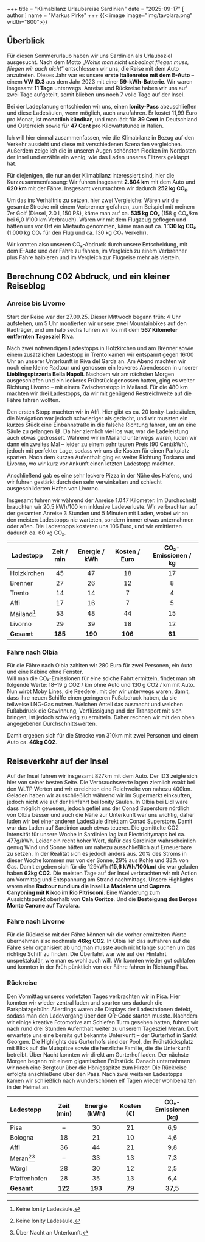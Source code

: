 +++
title = "Klimabilanz Urlaubsreise Sardinien"
date = "2025-09-17"
[ author ]
  name = "Markus Pirke"
+++
{{< image image="img/tavolara.png" width="800">}}
## Überblick
Für diesen Sommerurlaub haben wir uns Sardinien als Urlaubsziel ausgesucht. Nach dem Motto *„Wohin man nicht unbedingt fliegen muss, fliegen wir auch nicht“* entschlossen wir uns, die Reise mit dem Auto anzutreten. Dieses Jahr war es unsere **erste Italienreise mit dem E-Auto** – einem **VW ID.3** aus dem Jahr 2023 mit einer **59-kWh-Batterie**. Wir waren insgesamt **11 Tage** unterwegs. Anreise und Rückreise haben wir uns auf zwei Tage aufgeteilt, somit blieben uns noch 7 volle Tage auf der Insel. 

Bei der Ladeplanung entschieden wir uns, einen **Ionity-Pass** abzuschließen und diese Ladesäulen, wenn möglich, auch anzufahren. Er kostet 11,99 Euro pro Monat, ist **monatlich kündbar**, und man lädt für **39 Cent** in Deutschland und Österreich sowie für **47 Cent** pro Kilowattstunde in Italien.

Ich will hier einmal zusammenfassen, wie die Klimabilanz in Bezug auf den Verkehr aussieht und diese mit verschiedenen Szenarien vergleichen. Außerdem zeige ich die in unseren Augen schönsten Flecken im Nordosten der Insel und erzähle ein wenig, wie das Laden unseres Flitzers geklappt hat.

Für diejenigen, die nur an der Klimabilanz interessiert sind, hier die Kurzzusammenfassung: Wir fuhren insgesamt **2.804 km** mit dem Auto und **620 km** mit der Fähre. Insgesamt verursachten wir dadurch **252 kg CO₂**.

Um das ins Verhältnis zu setzen, hier zwei Vergleiche: Wären wir die gesamte Strecke mit einem Verbrenner gefahren, zum Beispiel mit meinem 7er Golf (Diesel, 2.0 l, 150 PS), käme man auf ca. **535 kg CO₂** (158 g CO₂/km bei 6,0 l/100 km Verbrauch). Wären wir mit dem Flugzeug geflogen und hätten uns vor Ort ein Mietauto genommen, käme man auf ca. **1.130 kg CO₂** (1.000 kg CO₂ für den Flug und ca. 130 kg CO₂ Verkehr).

Wir konnten also unseren CO₂-Abdruck durch unsere Entscheidung, mit dem E-Auto und der Fähre zu fahren, im Vergleich zu einem Verbrenner plus Fähre halbieren und im Vergleich zur Flugreise mehr als vierteln.

## Berechnung C02 Abdruck, und ein kleiner Reiseblog 
### Anreise bis Livorno

Start der Reise war der 27.09.25. Dieser Mittwoch begann früh: 4 Uhr aufstehen, um 5 Uhr montierten wir unsere zwei Mountainbikes auf den Radträger, und um halb sechs fuhren wir los mit dem **567 Kilometer entfernten Tagesziel Riva**.

Nach zwei notwendigen Ladestopps in Holzkirchen und am Brenner sowie einem zusätzlichen Ladestopp in Trento kamen wir entspannt gegen 16:00 Uhr an unserer Unterkunft in Riva del Garda an. Am Abend machten wir noch eine kleine Radtour und genossen ein leckeres Abendessen in unserer **Lieblingspizzeria Bella Napoli**. Nachdem wir am nächsten Morgen ausgeschlafen und ein leckeres Frühstück genossen hatten, ging es weiter Richtung Livorno – mit einem Zwischenstopp in Mailand. Für die 480 km machten wir drei Ladestopps, da wir mit genügend Restreichweite auf die Fähre fahren wollten.

Den ersten Stopp machten wir in Affi. Hier gibt es ca. 20 Ionity-Ladesäulen, die Navigation war jedoch schwieriger als gedacht, und wir mussten ein kurzes Stück eine Einbahnstraße in die falsche Richtung fahren, um an eine Säule zu gelangen 😅. Da hier ziemlich viel los war, war die Ladeleistung auch etwas gedrosselt. Während wir in Mailand unterwegs waren, luden wir dann ein zweites Mal – leider zu einem sehr teuren Preis (90 Cent/kWh), jedoch mit perfekter Lage, sodass wir uns die Kosten für einen Parkplatz sparten. Nach dem kurzen Aufenthalt ging es weiter Richtung Toskana und Livorno, wo wir kurz vor Ankunft einen letzten Ladestopp machten.

Anschließend gab es eine sehr leckere Pizza in der Nähe des Hafens, und wir fuhren gestärkt durch den sehr verwinkelten und schlecht ausgeschilderten Hafen von Livorno.

Insgesamt fuhren wir während der Anreise 1.047 Kilometer. Im Durchschnitt brauchten wir 20,5 kWh/100 km inklusive Ladeverluste. Wir verbrachten auf der gesamten Anreise 3 Stunden und 5 Minuten mit Laden, wobei wir an den meisten Ladestopps nie warteten, sondern immer etwas unternahmen oder aßen. Die Ladestopps kosteten uns 106 Euro, und wir emittierten dadurch ca. 60 kg CO₂.

| Ladestopp     | Zeit / min | Energie / kWh | Kosten / Euro | CO₂-Emissionen / kg |
|---------------|:----------:|:-------------:|:-------------:|:-------------------:|
| Holzkirchen   |     45     |      47       |      18       |        17         |
| Brenner       |     27     |      26       |      12       |        8          |
| Trento        |     14     |      14       |       7       |        4          |
| Affi          |     17     |      16       |       7       |        5          |
| Mailand[^1]   |     53     |      48       |      44       |        15         |
| Livorno       |     29     |      39       |      18       |        12         |
| **Gesamt**    |  **185**   |   **190**     |   **106**     |      **61**       |


### Fähre nach Olbia
Für die Fähre nach Olbia zahlten wir 280 Euro für zwei Personen, ein Auto und eine Kabine ohne Fenster.  
Will man die CO₂-Emissionen für eine solche Fahrt ermitteln, findet man oft folgende Werte: 18–19 g CO2 / km ohne Auto und 130 g CO2 / km mit Auto. Nun wirbt Moby Lines, die Reederei, mit der wir unterwegs waren, damit, dass ihre neuen Schiffe einen geringeren Fußabdruck haben, da sie teilweise LNG-Gas nutzen. Welchen Anteil das ausmacht und welchen Fußabdruck die Gewinnung, Verflüssigung und der Transport mit sich bringen, ist jedoch schwierig zu ermitteln. Daher rechnen wir mit den oben angegebenen Durchschnittswerten.

Damit ergeben sich für die Strecke von 310km mit zwei Personen und einem Auto ca. **46kg CO2**.


## Reiseverkehr auf der Insel
Auf der Insel fuhren wir insgesamt 827km mit dem Auto. Der ID3 zeigte sich hier von seiner besten Seite. Die Verbrauchswerte lagen ziemlich exakt bei den WLTP Werten und wir erreichten eine Reichweite von nahezu 400km. Geladen haben wir ausschließlich während wir im Supermarkt einkauften, jedoch nicht wie auf der Hinfahrt bei Ionity Säulen. In Olbia bei Lidl wäre dass möglich gewesen, jedoch gefiel uns der Conad Superstore nördlich von Olbia besser und auch die Nähe zur Unterkunft war uns wichtig, daher luden wir bei einer anderen Ladesäule direkt am Conad Superstore. Damit war das Laden auf Sardinien auch etwas teuerer. 
Die gemittelte CO2 Intensität für unsere Woche in Sardinien lag laut Electricitymaps bei ca. 477g/kWh.
Leider ein recht hoher Wert, dafür das Sardinien wahrscheinlich genug Wind und Sonne hätten um nahezu ausschließlich auf Erneuerbare zu setzen. In der Realität sich es jedoch anders aus. 20% des Stroms in dieser Woche kommen nur von der Sonne, 29% aus Kohle und 33% von Gas.
Damit ergeben sich für die 129kWh (**15,6 kWh/100km**) die war geladen haben **62kg CO2**. 
Die meisten Tage auf der Insel verbrachten wir mit Action am Vormittag und Entspannung am Strand nachmittags. Unsere Highlights waren eine **Radtour rund um die Insel La Madalena und Caprera**. 
**Canyoning mit Kikoo im Rio Pitrisconi**. Eine Wanderung zum Aussichtspunkt oberhalb von **Cala Goritze**. Und die **Besteigung des Berges Monte Canone auf Tavolara**. 

### Fähre nach Livorno
Für die Rückreise mit der Fähre können wir die vorher ermittelten Werte übernehmen also nochmals **46kg CO2**. In Olbia lief das auffahren auf die Fähre sehr organisiert ab und man musste auch nicht lange suchen um das richtige Schiff zu finden. Die Überfahrt war wie auf der Hinfahrt unspektakulär, wie man es wohl auch will. Wir konnten wieder gut schlafen und konnten in der Früh pünktlich von der Fähre fahren in Richtung Pisa.
### Rückreise
Den Vormittag unseres vorletzten Tages verbrachten wir in Pisa. Hier konnten wir wieder zentral laden und sparten uns dadurch die Parkplatzgebühr. Allerdings waren alle Displays der Ladestationen defekt, sodass man den Ladevorgang über den QR-Code starten musste.
Nachdem wir einige kreative Fotomotive am Schiefen Turm gesehen hatten, fuhren wir nach rund drei Stunden Aufenthalt weiter zu unserem Tagesziel Meran.
Dort erwartete uns eine bereits gut bekannte Unterkunft – der Gurterhof in Sankt Georgen. Die Highlights des Gurterhofs sind der Pool, der Frühstücksplatz mit Blick auf die Mutspitze sowie die herzliche Familie, die die Unterkunft betreibt. Über Nacht konnten wir direkt am Gurterhof laden.
Der nächste Morgen begann mit einem gigantischen Frühstück. Danach unternahmen wir noch eine Bergtour über die Hönigsspitze zum Hirzer.
Die Rückreise erfolgte anschließend über den Pass. Nach zwei weiteren Ladestopps kamen wir schließlich nach wunderschönen elf Tagen wieder wohlbehalten in der Heimat an.

| Ladestopp     | Zeit (min) | Energie (kWh) | Kosten (€) | CO₂-Emissionen (kg) |
| :------------ | :--------: | :-----------: | :--------: | :-----------------: |
| Pisa          |      –     |       30      |     21     |         6,9         |
| Bologna       |     18     |       21      |     10     |         4,6         |
| Affi          |     36     |       44      |     21     |         9,8         |
| Meran[^1][^2] |      –     |       33      |     13     |         7,3         |
| Wörgl         |     28     |       30      |     12     |         2,5         |
| Pfaffenhofen  |     28     |       35      |     13     |         6,4         |
| **Gesamt**    |   **122**  |    **193**    |   **79**   |       **37,5**      |

[^1]: Keine Ionity Ladesäule.
[^2]: Über Nacht an Unterkunft.

<!-- Local Variables: -->
<!-- jinx-languages: "de" -->
<!-- End: -->
